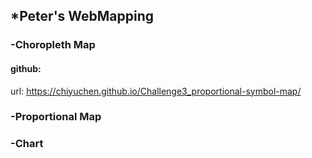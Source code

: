 ## *Peter's WebMapping

### -Choropleth Map
#### github:
  url: https://chiyuchen.github.io/Challenge3_proportional-symbol-map/

### -Proportional Map

### -Chart
